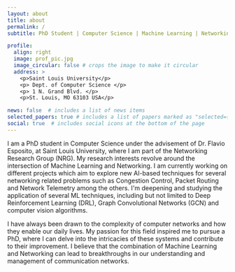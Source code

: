 ```yaml
---
layout: about
title: about
permalink: /
subtitle: PhD Student | Computer Science | Machine Learning | Networking

profile:
  align: right
  image: prof_pic.jpg
  image_circular: false # crops the image to make it circular
  address: >
    <p>Saint Louis University</p>
    <p> Dept. of Computer Science </p>
    <p> 1 N. Grand Blvd. </p>
    <p>St. Louis, MO 63103 USA</p>

news: false  # includes a list of news items
selected_papers: true # includes a list of papers marked as "selected={true}"
social: true  # includes social icons at the bottom of the page
---
```


<!-- Write your biography here. Tell the world about yourself. Link to your favorite [subreddit](http://reddit.com). You can put a picture in, too. The code is already in, just name your picture `prof_pic.jpg` and put it in the `img/` folder.

Put your address / P.O. box / other info right below your picture. You can also disable any these elements by editing `profile` property of the YAML header of your `_pages/about.md`. Edit `_bibliography/papers.bib` and Jekyll will render your [publications page](/al-folio/publications/) automatically.

Link to your social media connections, too. This theme is set up to use [Font Awesome icons](http://fortawesome.github.io/Font-Awesome/) and [Academicons](https://jpswalsh.github.io/academicons/), like the ones below. Add your Facebook, Twitter, LinkedIn, Google Scholar, or just disable all of them. -->

I am a PhD student in Computer Science under the advisement of Dr. Flavio Esposito, at Saint Louis University, where I am part of the Networking Research Group (NRG). My research interests revolve around the intersection of Machine Learning and Networking. I am currently working on different projects which aim to explore new AI-based techniques for several networking related problems such as Congestion Control, Packet Routing and Network Telemetry among the others. I'm deepening and studying the application of several ML techniques, including but not limited to Deep Reinforcement Learning (DRL), Graph Convolutional Networks (GCN) and computer vision algorithms.

I have always been drawn to the complexity of computer networks and how they enable our daily lives. My passion for this field inspired me to pursue a PhD, where I can delve into the intricacies of these systems and contribute to their improvement. I believe that the combination of Machine Learning and Networking can lead to breakthroughs in our understanding and management of communication networks.

<!-- In my free time, I enjoy engaging in various physical and creative activities. Soccer is one of my favourite sports, but I also workout regularly at the gym. I have 10+ years of experience in playing electric guitar. Photography is another hobby of mine, and I love capturing moments and memories through my lens.

Overall, I am driven by my passion for Computer Science and my desire to make a difference in the field of Networking. I look forward to continuing my research journey and contributing to the academic community through my work. -->